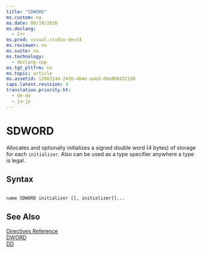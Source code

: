 ```yaml
---
title: "SDWORD"
ms.custom: na
ms.date: 09/19/2016
ms.devlang: 
  - C++
ms.prod: visual-studio-dev14
ms.reviewer: na
ms.suite: na
ms.technology: 
  - devlang-cpp
ms.tgt_pltfrm: na
ms.topic: article
ms.assetid: 12663144-2426-4b4e-aabd-dbe0b04321d0
caps.latest.revision: 9
translation.priority.ht: 
  - de-de
  - ja-jp
---
```

# SDWORD
Allocates and optionally initializes a signed double word (4 bytes) of storage for each `initializer`. Also can be used as a type specifier anywhere a type is legal.  
  
## Syntax  
  
```  
  
name SDWORD initializer [[, initializer]]...  
```  
  
## See Also  
 [Directives Reference](../vs140/Directives-Reference.md)   
 [DWORD](../vs140/DWORD.md)   
 [DD](../vs140/DD.md)